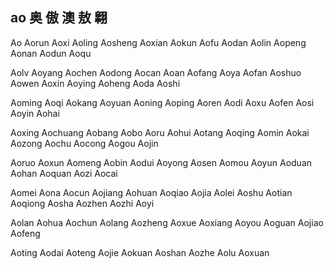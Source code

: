 ao  奥 傲 澳 敖 翺
---

Ao Aorun Aoxi Aoling Aosheng Aoxian Aokun Aofu Aodan Aolin Aopeng Aonan Aodun Aoqu

Aolv Aoyang Aochen Aodong Aocan Aoan Aofang Aoya Aofan Aoshuo Aowen Aoxin Aoying Aoheng Aoda Aoshi

Aoming Aoqi Aokang Aoyuan Aoning Aoping Aoren Aodi Aoxu Aofen Aosi Aoyin Aohai

Aoxing Aochuang Aobang Aobo Aoru Aohui Aotang Aoqing Aomin Aokai Aozong Aochu Aocong Aogou Aojin

Aoruo Aoxun Aomeng Aobin Aodui Aoyong Aosen Aomou Aoyun Aoduan Aohan Aoquan Aozi Aocai 

Aomei Aona Aocun Aojiang Aohuan Aoqiao Aojia Aolei Aoshu Aotian Aoqiong Aosha Aozhen Aozhi Aoyi 

Aolan Aohua Aochun Aolang Aozheng Aoxue Aoxiang Aoyou Aoguan Aojiao Aofeng

Aoting Aodai Aoteng Aojie Aokuan Aoshan Aozhe Aolu Aoxuan 
